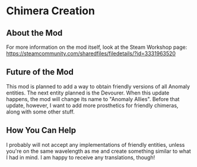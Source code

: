 # Chimera Creation
  ## About the Mod
  For more information on the mod itself, look at the Steam Workshop page: https://steamcommunity.com/sharedfiles/filedetails/?id=3331963520
  ## Future of the Mod
  This mod is planned to add a way to obtain friendly versions of all Anomaly entities. The next entity planned is the Devourer. When this update happens, the mod will change its name to "Anomaly Allies". Before that update, however, I want to add more prosthetics for friendly chimeras, along with some other stuff.
  ## How You Can Help
  I probably will not accept any implementations of friendly entities, unless you're on the same wavelength as me and create something similar to what I had in mind. I am happy to receive any translations, though!
